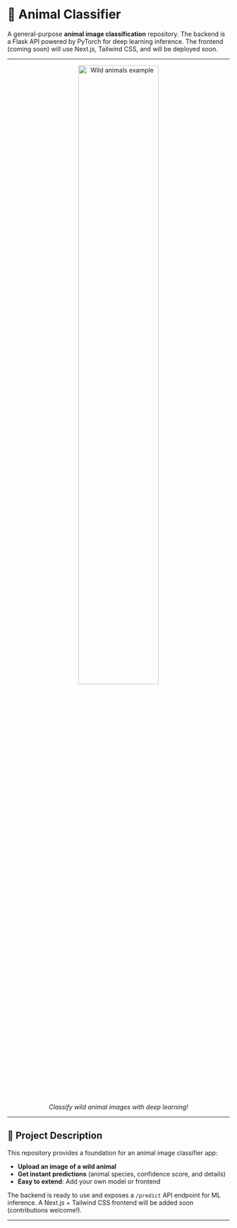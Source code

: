 # 🦁 Animal Classifier

A general-purpose **animal image classification** repository. The backend is a Flask API powered by PyTorch for deep learning inference. The frontend (coming soon) will use Next.js, Tailwind CSS, and will be deployed soon.

---

<p align="center">
  <img src="https://images.unsplash.com/photo-1508672019048-805c876b67e2?auto=format&fit=crop&w=800&q=80" width="60%" alt="Wild animals example"/>
</p>
<p align="center">
  <i>Classify wild animal images with deep learning!</i>
</p>

---

## 📝 Project Description

This repository provides a foundation for an animal image classifier app:

- **Upload an image of a wild animal**
- **Get instant predictions** (animal species, confidence score, and details)
- **Easy to extend**: Add your own model or frontend

The backend is ready to use and exposes a `/predict` API endpoint for ML inference.
A Next.js + Tailwind CSS frontend will be added soon (contributions welcome!).

---
